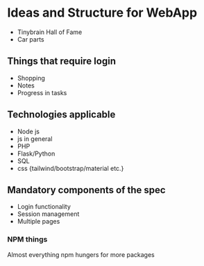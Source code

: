 # Ideas and Structure for WebApp

- Tinybrain Hall of Fame
- Car parts

## Things that require login

- Shopping
- Notes
- Progress in tasks

## Technologies applicable

- Node js
- js in general
- PHP
- Flask/Python
- SQL
- css {tailwind/bootstrap/material etc.}

## Mandatory components of the spec

- Login functionality
- Session management
- Multiple pages



### NPM things
Almost everything npm hungers for more packages 